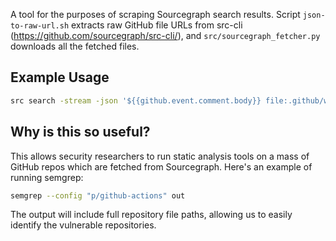 A tool for the purposes of scraping Sourcegraph search results. Script `json-to-raw-url.sh` extracts raw GitHub file URLs from src-cli (https://github.com/sourcegraph/src-cli/), and `src/sourcegraph_fetcher.py` downloads all the fetched files.

## Example Usage

```sh
src search -stream -json '${{github.event.comment.body}} file:.github/workflows COUNT:100000' | ./json-to-raw-url.sh | python3 src/sourcegraph_fetcher.py
```

## Why is this so useful?

This allows security researchers to run static analysis tools on a mass of GitHub repos which are fetched from Sourcegraph. Here's an example of running semgrep:

```sh
semgrep --config "p/github-actions" out
```

The output will include full repository file paths, allowing us to easily identify the vulnerable repositories.

